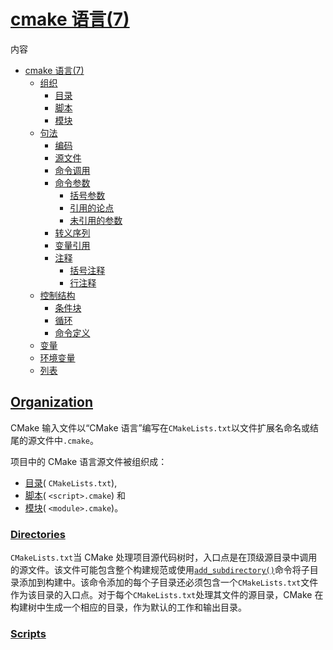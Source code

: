 # [cmake 语言(7) ](https://cmake.org/cmake/help/latest/manual/cmake-language.7.html#id9)

内容

- [cmake 语言(7)](https://cmake.org/cmake/help/latest/manual/cmake-language.7.html#cmake-language-7)
  - [组织](https://cmake.org/cmake/help/latest/manual/cmake-language.7.html#organization)
    - [目录](https://cmake.org/cmake/help/latest/manual/cmake-language.7.html#directories)
    - [脚本](https://cmake.org/cmake/help/latest/manual/cmake-language.7.html#scripts)
    - [模块](https://cmake.org/cmake/help/latest/manual/cmake-language.7.html#modules)
  - [句法](https://cmake.org/cmake/help/latest/manual/cmake-language.7.html#syntax)
    - [编码](https://cmake.org/cmake/help/latest/manual/cmake-language.7.html#encoding)
    - [源文件](https://cmake.org/cmake/help/latest/manual/cmake-language.7.html#source-files)
    - [命令调用](https://cmake.org/cmake/help/latest/manual/cmake-language.7.html#command-invocations)
    - [命令参数](https://cmake.org/cmake/help/latest/manual/cmake-language.7.html#command-arguments)
      - [括号参数](https://cmake.org/cmake/help/latest/manual/cmake-language.7.html#bracket-argument)
      - [引用的论点](https://cmake.org/cmake/help/latest/manual/cmake-language.7.html#quoted-argument)
      - [未引用的参数](https://cmake.org/cmake/help/latest/manual/cmake-language.7.html#unquoted-argument)
    - [转义序列](https://cmake.org/cmake/help/latest/manual/cmake-language.7.html#escape-sequences)
    - [变量引用](https://cmake.org/cmake/help/latest/manual/cmake-language.7.html#variable-references)
    - [注释](https://cmake.org/cmake/help/latest/manual/cmake-language.7.html#comments)
      - [括号注释](https://cmake.org/cmake/help/latest/manual/cmake-language.7.html#bracket-comment)
      - [行注释](https://cmake.org/cmake/help/latest/manual/cmake-language.7.html#line-comment)
  - [控制结构](https://cmake.org/cmake/help/latest/manual/cmake-language.7.html#control-structures)
    - [条件块](https://cmake.org/cmake/help/latest/manual/cmake-language.7.html#conditional-blocks)
    - [循环](https://cmake.org/cmake/help/latest/manual/cmake-language.7.html#loops)
    - [命令定义](https://cmake.org/cmake/help/latest/manual/cmake-language.7.html#command-definitions)
  - [变量](https://cmake.org/cmake/help/latest/manual/cmake-language.7.html#variables)
  - [环境变量](https://cmake.org/cmake/help/latest/manual/cmake-language.7.html#environment-variables)
  - [列表](https://cmake.org/cmake/help/latest/manual/cmake-language.7.html#lists)

## [Organization](https://cmake.org/cmake/help/latest/manual/cmake-language.7.html#id10)

CMake 输入文件以“CMake 语言”编写在`CMakeLists.txt`以文件扩展名命名或结尾的源文件中`.cmake`。

项目中的 CMake 语言源文件被组织成：

- [目录](https://cmake.org/cmake/help/latest/manual/cmake-language.7.html#directories)( `CMakeLists.txt`),
- [脚本](https://cmake.org/cmake/help/latest/manual/cmake-language.7.html#scripts)( `<script>.cmake`) 和
- [模块](https://cmake.org/cmake/help/latest/manual/cmake-language.7.html#modules)( `<module>.cmake`)。

### [Directories](https://cmake.org/cmake/help/latest/manual/cmake-language.7.html#id11)

`CMakeLists.txt`当 CMake 处理项目源代码树时，入口点是在顶级源目录中调用的源文件。该文件可能包含整个构建规范或使用[`add_subdirectory()`](https://cmake.org/cmake/help/latest/command/add_subdirectory.html#command:add_subdirectory)命令将子目录添加到构建中。该命令添加的每个子目录还必须包含一个`CMakeLists.txt`文件作为该目录的入口点。对于每个`CMakeLists.txt`处理其文件的源目录，CMake 在构建树中生成一个相应的目录，作为默认的工作和输出目录。

### [Scripts](https://cmake.org/cmake/help/latest/manual/cmake-language.7.html#id12)

<script>.cmake可以使用脚本模式处理单个源文件cmake(1)-P带有选项的命令行工具。脚本模式只运行给定 CMake 语言源文件中的命令，不会生成构建系统。它不允许定义构建目标或操作的 CMake 命令。

### [Modules](https://cmake.org/cmake/help/latest/manual/cmake-language.7.html#id13)

[目录](https://cmake.org/cmake/help/latest/manual/cmake-language.7.html#directories)或[脚本](https://cmake.org/cmake/help/latest/manual/cmake-language.7.html#scripts)中的 CMake 语言代码可以使用[`include()`](https://cmake.org/cmake/help/latest/command/include.html#command:include)命令在包含上下文的范围内加载`<module>.cmake` 源文件。见[`cmake-modules(7)`](https://cmake.org/cmake/help/latest/manual/cmake-modules.7.html#manual:cmake-modules(7))CMake 发行版中包含的模块文档的手册页。项目源代码树也可以提供它们自己的模块并在[`CMAKE_MODULE_PATH`](https://cmake.org/cmake/help/latest/variable/CMAKE_MODULE_PATH.html#variable:CMAKE_MODULE_PATH) 多变的。

## [Syntax](https://cmake.org/cmake/help/latest/manual/cmake-language.7.html#id14)



### [Encoding](https://cmake.org/cmake/help/latest/manual/cmake-language.7.html#id15)

CMake 语言源文件可以用 7 位 ASCII 文本编写，以便在所有支持的平台上实现最大的可移植性。换行符可以被编码为`\n`或者`\r\n`但将在`\n` 读取输入文件时转换为。

请注意，该实现是 8 位干净的，因此源文件可以在具有支持此编码的系统 API 的平台上编码为 UTF-8。此外，CMake 3.2 及以上版本支持 Windows 上以 UTF-8 编码的源文件（使用 UTF-16 调用系统 API）。此外，CMake 3.0 及更高版本允许 在源文件中使用前导 UTF-8[字节顺序标记。](http://en.wikipedia.org/wiki/Byte_order_mark)

### [源文件](https://cmake.org/cmake/help/latest/manual/cmake-language.7.html#id16)

CMake 语言源文件由零个或多个 [命令调用](https://cmake.org/cmake/help/latest/manual/cmake-language.7.html#command-invocations)组成，这些命令调用由换行符和可选的空格和[注释](https://cmake.org/cmake/help/latest/manual/cmake-language.7.html#comments)分隔：

```
文件        ::=   file_element*
文件元素::=   |command_invocation line_ending
                  (bracket_comment|space)* line_ending
行尾::=   line_comment? 空格       ::= <match '[ \t]+'>
换行     ::= <match '\n'>
newline
```

请注意，不在[Command Arguments](https://cmake.org/cmake/help/latest/manual/cmake-language.7.html#command-arguments)或[Bracket Comment](https://cmake.org/cmake/help/latest/manual/cmake-language.7.html#bracket-comment)中的任何源文件行都可以以[Line Comment](https://cmake.org/cmake/help/latest/manual/cmake-language.7.html#line-comment)结尾。



### [命令调用](https://cmake.org/cmake/help/latest/manual/cmake-language.7.html#id17)

*命令调用*是一个名称，后跟用空格分隔的括号括起来的参数：

```
command_invocation ::=   space* * '(' ')'
标识符         ::= <match '[A-Za-z_][A-Za-z0-9_]*'>
参数          ::=   ? *
identifier spaceargumentsargumentseparated_arguments分离参数 ::=   separation+ argument? |
                         separation* '(' arguments')'
分隔         ::=   space|line_ending
```

例如：

```
add_executable(hello world.c)
```

命令名称不区分大小写。参数中嵌套的不带引号的括号必须平衡。每个`(`or都作为文字[Unquoted Argument](https://cmake.org/cmake/help/latest/manual/cmake-language.7.html#unquoted-argument)`)`提供给命令调用。这可以用于调用[`if()`](https://cmake.org/cmake/help/latest/command/if.html#command:if)命令包围条件。例如：

```
if(FALSE AND (FALSE OR TRUE)) # evaluates to FALSE
```

笔记

 

3.0 之前的 CMake 版本要求命令名称标识符至少为 2 个字符。

2.8.12 之前的 CMake 版本静默接受不带[引号的](https://cmake.org/cmake/help/latest/manual/cmake-language.7.html#quoted-argument)[参数](https://cmake.org/cmake/help/latest/manual/cmake-language.7.html#unquoted-argument) 或紧跟带[引号的参数](https://cmake.org/cmake/help/latest/manual/cmake-language.7.html#quoted-argument)且不被任何空格分隔的带引号的参数。为了兼容性，CMake 2.8.12 及更高版本接受此类代码但会产生警告。

### [命令参数](https://cmake.org/cmake/help/latest/manual/cmake-language.7.html#id18)

[命令调用](https://cmake.org/cmake/help/latest/manual/cmake-language.7.html#command-invocations)中有三种类型的参数：

```
论据::=   bracket_argument| quoted_argument|unquoted_argument
```



#### [括号参数](https://cmake.org/cmake/help/latest/manual/cmake-language.7.html#id19)

[受Lua](http://www.lua.org/)长括号语法启发的括号*参数*将内容包含在相同长度的开始和结束“括号”之间：

```
括号参数::=  bracket_open bracket_content bracket_close
括号打开    ::= '[' '='* '['
括号内容::= <任何不包含a的bracket_close文本bracket_open与>

                       相同数量的“=”括号关闭   ::= ']' '='* ']'
```

写一个左括号，`[`后跟零个或多个`=`，然后是`[`。相应的右括号`]`后面是相同数量的，`=`然后是`]`。括号不嵌套。可以始终为左括号和右括号选择唯一的长度，以包含其他长度的右括号。

括号参数内容由左括号和右括号之间的所有文本组成，除了紧跟在左括号之后的一个换行符（如果有的话）将被忽略。不执行包含的内容的评估，例如[转义序列](https://cmake.org/cmake/help/latest/manual/cmake-language.7.html#escape-sequences)或[变量引用](https://cmake.org/cmake/help/latest/manual/cmake-language.7.html#variable-references)。括号参数总是作为一个参数提供给命令调用。

例如：

```
message([=[
This is the first line in a bracket argument with bracket length 1.
No \-escape sequences or ${variable} references are evaluated.
This is always one argument even though it contains a ; character.
The text does not end on a closing bracket of length 0 like ]].
It does end in a closing bracket of length 1.
]=])
```

笔记

 

3.0 之前的 CMake 版本不支持括号参数。他们将左括号解释为 [Unquoted Argument](https://cmake.org/cmake/help/latest/manual/cmake-language.7.html#unquoted-argument)的开始。



#### [引用参数](https://cmake.org/cmake/help/latest/manual/cmake-language.7.html#id20)

带引号的*参数*包含在开始和结束双引号字符之间的内容：

```
引用参数    ::= '"' quoted_element* '"'
引用元素     ::= <任何字符，除了'\'或'"'> |
                          escape_sequence|
                         quoted_continuation
引用_延续::= '\'newline
```

引用的参数内容由开始和结束引号之间的所有文本组成。[转义序列](https://cmake.org/cmake/help/latest/manual/cmake-language.7.html#escape-sequences)和[变量引用](https://cmake.org/cmake/help/latest/manual/cmake-language.7.html#variable-references)都 被评估。一个带引号的参数总是作为一个参数提供给命令调用。

例如：

```
message("This is a quoted argument containing multiple lines.
This is always one argument even though it contains a ; character.
Both \\-escape sequences and ${variable} references are evaluated.
The text does not end on an escaped double-quote like \".
It does end in an unescaped double quote.
")
```

任何以奇数个反斜杠结尾的最后`\`一行都被视为续行，并与紧随其后的换行符一起被忽略。例如：

```
message("\
This is the first line of a quoted argument. \
In fact it is the only line but since it is long \
the source code uses line continuation.\
")
```

笔记

 

3.0 之前的 CMake 版本不支持`\`. 它们在包含以奇数个`\`字符结尾的行的引用参数中报告错误。



#### [未引用的参数](https://cmake.org/cmake/help/latest/manual/cmake-language.7.html#id21)

未*引用的参数*不包含在任何引用语法中。它不能包含任何空格、, `(`, `)`, `#`,`"`或`\` 除非被反斜杠转义：

```
unquoted_argument ::=   unquoted_element+ |unquoted_legacy
unquoted_element ::= <除空格或 '()#"\' 之一以外的任何字符> |
                       escape_sequence
unquoted_legacy   ::= <见正文中的注释>
```

不带引号的参数内容由允许或转义字符的连续块中的所有文本组成。[转义序列](https://cmake.org/cmake/help/latest/manual/cmake-language.7.html#escape-sequences)和 [变量引用](https://cmake.org/cmake/help/latest/manual/cmake-language.7.html#variable-references)都被评估。结果值的划分方式与[列表](https://cmake.org/cmake/help/latest/manual/cmake-language.7.html#lists)划分为元素的方式相同。每个非空元素都作为参数提供给命令调用。因此，可以将不带引号的参数作为零个或多个参数提供给命令调用。

例如：

```
foreach(arg
    NoSpace
    Escaped\ Space
    This;Divides;Into;Five;Arguments
    Escaped\;Semicolon
    )
  message("${arg}")
endforeach()
```

笔记

 

为了支持旧版 CMake 代码，未加引号的参数还可能包含双引号字符串（`"..."`，可能包含水平空格）和 make 样式的变量引用（`$(MAKEVAR)`）。

未转义的双引号必须平衡，不能出现在未引用参数的开头，并被视为内容的一部分。例如，未引用的参数、 和均按字面意思解释。它们可以分别写为带引号的参数、 和。`-Da="b c"``-Da=$(v)``a" "b"c"d``"-Da=\"b c\""``"-Da=$(v)"``"a\" \"b\"c\"d"`

Make-style 引用被视为内容的一部分，不会进行变量扩展。它们被视为单个参数的一部分（而不是单独`$`的 、`(`、 `MAKEVAR`和`)`参数）。

上面的“unquoted_legacy”产生式代表了这样的论点。我们不建议在新代码中使用旧的不带引号的参数。而是使用带[引号的参数](https://cmake.org/cmake/help/latest/manual/cmake-language.7.html#quoted-argument)或[括号参数](https://cmake.org/cmake/help/latest/manual/cmake-language.7.html#bracket-argument)来表示内容。



### [转义序列](https://cmake.org/cmake/help/latest/manual/cmake-language.7.html#id22)

*转义序列*是 a`\`后跟一个字符：

```
转义序列::=   escape_identity| escape_encoded|escape_semicolon
escape_identity ::= '\' <匹配'[^A-Za-z0-9;]'>
转义编码  ::= '\t' | '\r' | '\n'
转义分号::= '\;'
```

A`\`后跟非字母数字字符只是对文字字符进行编码，而不将其解释为语法。A `\t`、`\r`或`\n` 分别编码制表符、回车符或换行符。[任何变量引用](https://cmake.org/cmake/help/latest/manual/cmake-language.7.html#variable-references)`\;` 之外的A都会对 自身进行编码，但可以在未 引用的[参数](https://cmake.org/cmake/help/latest/manual/cmake-language.7.html#unquoted-argument)中使用来对 内部[变量引用](https://cmake.org/cmake/help/latest/manual/cmake-language.7.html#variable-references)对文字字符进行编码 。（另见政策`;``\;``;`[`CMP0053`](https://cmake.org/cmake/help/latest/policy/CMP0053.html#policy:CMP0053)出于历史考虑的文档。）



### [变量引用](https://cmake.org/cmake/help/latest/manual/cmake-language.7.html#id23)

*变量引用*具有以下形式，并在[Quoted Argument](https://cmake.org/cmake/help/latest/manual/cmake-language.7.html#quoted-argument)或[Unquoted Argument](https://cmake.org/cmake/help/latest/manual/cmake-language.7.html#unquoted-argument)`${<variable>}`内进行评估。变量引用被指定变量或缓存条目的值替换，或者如果两者都未设置，则由空字符串替换。变量引用可以嵌套并从内向外求值，例如.`${outer_${inner_variable}_variable}`

文字变量引用可能由字母数字字符、characters`/_.+-`和[Escape Sequences](https://cmake.org/cmake/help/latest/manual/cmake-language.7.html#escape-sequences)组成。嵌套引用可用于评估任何名称的变量。另见政策 [`CMP0053`](https://cmake.org/cmake/help/latest/policy/CMP0053.html#policy:CMP0053)`$`出于历史考虑以及技术上允许但不鼓励这样做的原因的文档。

[变量](https://cmake.org/cmake/help/latest/manual/cmake-language.7.html#variables)部分记录了变量名称的范围以及如何设置它们的值。

*环境变量引用*的形式为`$ENV{<variable>}`. 有关详细信息，请参阅[环境变量](https://cmake.org/cmake/help/latest/manual/cmake-language.7.html#environment-variables)部分。

*缓存变量引用*的形式`$CACHE{<variable>}`为 ，并被指定缓存条目的值替换，而不检查同名的普通变量。如果缓存条目不存在，则将其替换为空字符串。看[`CACHE`](https://cmake.org/cmake/help/latest/variable/CACHE.html#variable:CACHE)了解更多信息。

这[`if()`](https://cmake.org/cmake/help/latest/command/if.html#command:if)command 有一个特殊的条件语法，它允许以简写形式`<variable>` 而不是`${<variable>}`. 但是，环境变量总是需要被引用为`$ENV{<variable>}`.

### [Comments](https://cmake.org/cmake/help/latest/manual/cmake-language.7.html#id24)

注释以`#`不在 [括号参数](https://cmake.org/cmake/help/latest/manual/cmake-language.7.html#bracket-argument)、[引用参数中或作为未引用](https://cmake.org/cmake/help/latest/manual/cmake-language.7.html#quoted-argument)[参数](https://cmake.org/cmake/help/latest/manual/cmake-language.7.html#unquoted-argument)`\` 的一部分转义的字符开头。有两种类型的注释：[括号注释](https://cmake.org/cmake/help/latest/manual/cmake-language.7.html#bracket-comment)和[行注释](https://cmake.org/cmake/help/latest/manual/cmake-language.7.html#line-comment)。



#### [括号注释](https://cmake.org/cmake/help/latest/manual/cmake-language.7.html#id25)

`#`紧随其后的 a[`bracket_open`](https://cmake.org/cmake/help/latest/manual/cmake-language.7.html#grammar-token-bracket_open)形成一个 括号*注释*，由整个括号外壳组成：

```
括号评论::= '#'bracket_argument
```

例如：

```
#[[This is a bracket comment.
It runs until the close bracket.]]
message("First Argument\n" #[[Bracket Comment]] "Second Argument")
```

笔记

 

3.0 之前的 CMake 版本不支持括号注释。他们将开头解释`#`为[Line Comment](https://cmake.org/cmake/help/latest/manual/cmake-language.7.html#line-comment)的开始。



#### [行注释](https://cmake.org/cmake/help/latest/manual/cmake-language.7.html#id26)

A`#`后不紧跟 a[`bracket_open`](https://cmake.org/cmake/help/latest/manual/cmake-language.7.html#grammar-token-bracket_open)形成一个 *行注释*，一直运行到行尾：

```
line_comment ::= '#' <任何不以 a 开头bracket_open
                       且不包含 a 的文本newline>
```

例如：

```
# This is a line comment.
message("First Argument\n" # This is a line comment :)
        "Second Argument") # This is a line comment.
```

## [控制结构](https://cmake.org/cmake/help/latest/manual/cmake-language.7.html#id27)

### [条件块](https://cmake.org/cmake/help/latest/manual/cmake-language.7.html#id28)

这[`if()`](https://cmake.org/cmake/help/latest/command/if.html#command:if)/[`elseif()`](https://cmake.org/cmake/help/latest/command/elseif.html#command:elseif)/[`else()`](https://cmake.org/cmake/help/latest/command/else.html#command:else)/[`endif()`](https://cmake.org/cmake/help/latest/command/endif.html#command:endif) 命令分隔要有条件地执行的代码块。

### [Loops](https://cmake.org/cmake/help/latest/manual/cmake-language.7.html#id29)

这[`foreach()`](https://cmake.org/cmake/help/latest/command/foreach.html#command:foreach)/[`endforeach()`](https://cmake.org/cmake/help/latest/command/endforeach.html#command:endforeach)和 [`while()`](https://cmake.org/cmake/help/latest/command/while.html#command:while)/[`endwhile()`](https://cmake.org/cmake/help/latest/command/endwhile.html#command:endwhile)命令分隔要在循环中执行的代码块。在这样的块内 [`break()`](https://cmake.org/cmake/help/latest/command/break.html#command:break)命令可用于提前终止循环，而[`continue()`](https://cmake.org/cmake/help/latest/command/continue.html#command:continue)命令可用于立即开始下一次迭代。

### [命令定义](https://cmake.org/cmake/help/latest/manual/cmake-language.7.html#id30)

这[`macro()`](https://cmake.org/cmake/help/latest/command/macro.html#command:macro)/[`endmacro()`](https://cmake.org/cmake/help/latest/command/endmacro.html#command:endmacro)， 和 [`function()`](https://cmake.org/cmake/help/latest/command/function.html#command:function)/[`endfunction()`](https://cmake.org/cmake/help/latest/command/endfunction.html#command:endfunction)命令分隔要记录的代码块，以供以后作为命令调用。



## [Variables](https://cmake.org/cmake/help/latest/manual/cmake-language.7.html#id31)

变量是 CMake 语言中的基本存储单元。它们的值始终是字符串类型，尽管某些命令可能会将字符串解释为其他类型的值。这[`set()`](https://cmake.org/cmake/help/latest/command/set.html#command:set)和[`unset()`](https://cmake.org/cmake/help/latest/command/unset.html#command:unset)命令显式设置或取消设置变量，但其他命令也具有修改变量的语义。变量名称区分大小写，几乎可以包含任何文本，但我们建议坚持使用仅由字母数字字符加`_`和组成的名称`-`。

变量具有动态范围。每个变量 "set" 或 "unset" 在当前范围内创建一个绑定：

- 功能范围

  [由](https://cmake.org/cmake/help/latest/manual/cmake-language.7.html#command-definitions)_[`function()`](https://cmake.org/cmake/help/latest/command/function.html#command:function)command 创建命令，当被调用时，在新的变量绑定范围内处理记录的命令。变量“set”或“unset”绑定在此范围内，对当前函数和其中的任何嵌套调用可见，但在函数返回后不可见。

- 目录范围

  源树中的每个[目录](https://cmake.org/cmake/help/latest/manual/cmake-language.7.html#directories)都有自己的变量绑定。在处理`CMakeLists.txt`目录的文件之前，CMake 会复制当前在父目录中定义的所有变量绑定（如果有），以初始化新的目录范围。CMake [Scripts](https://cmake.org/cmake/help/latest/manual/cmake-language.7.html#scripts)在使用 处理时，将变量绑定在一个“目录”范围内。`cmake -P`不在函数调用内的变量“set”或“unset”绑定到当前目录范围。

- 持久缓存

  CMake 存储一组单独的“缓存”变量或“缓存条目”，其值在项目构建树中的多次运行中保持不变。`CACHE`缓存条目有一个独立的绑定 范围，仅由显式请求修改，例如通过[`set()`](https://cmake.org/cmake/help/latest/command/set.html#command:set)和[`unset()`](https://cmake.org/cmake/help/latest/command/unset.html#command:unset)命令。

在评估[变量引用](https://cmake.org/cmake/help/latest/manual/cmake-language.7.html#variable-references)时，CMake 首先在函数调用堆栈（如果有）中搜索绑定，然后返回到当前目录范围内的绑定（如果有）。如果找到“set”绑定，则使用其值。如果找到“未设置”绑定，或者没有找到绑定，CMake 然后搜索缓存条目。如果找到缓存条目，则使用其值。否则，变量引用的计算结果为空字符串。该`$CACHE{VAR}`语法可用于进行直接缓存条目查找。

这[`cmake-variables(7)`](https://cmake.org/cmake/help/latest/manual/cmake-variables.7.html#manual:cmake-variables(7))手册记录了 CMake 提供的许多变量，或者在项目代码设置时对 CMake 有意义。

笔记

 

CMake 保留以下标识符：

- `CMAKE_`以（大写、小写或混合大小写）开头，或
- `_CMAKE_`以（大写、小写或混合大小写）开头，或
- `_`以任何名称开头[`CMake Command`](https://cmake.org/cmake/help/latest/manual/cmake-commands.7.html#manual:cmake-commands(7)).



## [环境变量](https://cmake.org/cmake/help/latest/manual/cmake-language.7.html#id32)

环境变量和普通[变量](https://cmake.org/cmake/help/latest/manual/cmake-language.7.html#variables)一样，有以下区别：

- 范围

  环境变量在 CMake 过程中具有全局范围。它们永远不会被缓存。

- 参考

  [变量引用](https://cmake.org/cmake/help/latest/manual/cmake-language.7.html#variable-references)具有形式`$ENV{<variable>}`，使用 [`ENV`](https://cmake.org/cmake/help/latest/variable/ENV.html#variable:ENV)操作员。

- 初始化

  CMake 环境变量的初始值是调用进程的初始值。可以使用[`set()`](https://cmake.org/cmake/help/latest/command/set.html#command:set)和[`unset()`](https://cmake.org/cmake/help/latest/command/unset.html#command:unset) 命令。这些命令只影响正在运行的 CMake 进程，而不影响整个系统环境。更改的值不会写回调用进程，后续构建或测试进程也看不到它们。请参阅[cmake -E env](https://cmake.org/cmake/help/latest/manual/cmake.1.html#run-a-command-line-tool)命令行工具以在修改后的环境中运行命令。

- 检查

  请参阅[cmake -E environment](https://cmake.org/cmake/help/latest/manual/cmake.1.html#run-a-command-line-tool)命令行工具以显示所有当前环境变量。

这[`cmake-env-variables(7)`](https://cmake.org/cmake/help/latest/manual/cmake-env-variables.7.html#manual:cmake-env-variables(7))手册记录对 CMake 具有特殊意义的环境变量。



## [Lists](https://cmake.org/cmake/help/latest/manual/cmake-language.7.html#id33)

尽管 CMake 中的所有值都存储为字符串，但在某些上下文中，例如在评估[Unquoted Argument](https://cmake.org/cmake/help/latest/manual/cmake-language.7.html#unquoted-argument)期间，字符串可能会被视为列表。`;`在这种情况下，字符串通过拆分不跟在不等数量的`[`and`]`字符之后且不紧跟在 a 之前的字符来划分为列表元素`\`。该序列`\;`不除值，而是`;`在结果元素中被替换。

通过连接由 . 分隔的元素，将元素列表表示为字符串`;`。例如，[`set()`](https://cmake.org/cmake/help/latest/command/set.html#command:set) 命令将多个值作为列表存储到目标变量中：

```
set(srcs a.c b.c c.c) # sets "srcs" to "a.c;b.c;c.c"
```

列表适用于简单的用例，例如源文件列表，不应用于复杂的数据处理任务。大多数构造列表的命令不会转义`;`列表元素中的字符，从而使嵌套列表变平：

```
set(x a "b;c") # sets "x" to "a;b;c", not "a;b\;c"
```

通常，列表不支持包含`;`字符的元素。为避免出现问题，请考虑以下建议：

- 许多 CMake 命令、变量和属性的接口接受分号分隔的列表。避免将带有包含分号的元素的列表传递给这些接口，除非它们记录了直接支持或某种方式来转义或编码分号。

- 构造列表时，请用其他未使用的占位符替换`;`in 元素 when。然后在处理列表元素时替换`;`占位符。例如，以下代码用于`|`代替`;`字符：

  ```
  set(mylist a "b|c")
  foreach(entry IN LISTS mylist)
    string(REPLACE "|" ";" entry "${entry}")
    # use "${entry}" normally
  endforeach()
  ```

  这[`ExternalProject`](https://cmake.org/cmake/help/latest/module/ExternalProject.html#module:ExternalProject)模块的`LIST_SEPARATOR`选项是使用这种方法构建的接口的一个示例。

- 在列表中[`generator expressions`](https://cmake.org/cmake/help/latest/manual/cmake-generator-expressions.7.html#manual:cmake-generator-expressions(7))， 使用[`$`](https://cmake.org/cmake/help/latest/manual/cmake-generator-expressions.7.html#genex:SEMICOLON)生成器表达式。

- 在命令调用中，尽可能使用[带引号的参数语法。](https://cmake.org/cmake/help/latest/manual/cmake-language.7.html#quoted-argument)被调用的命令将接收保留分号的参数内容。未[引用的参数](https://cmake.org/cmake/help/latest/manual/cmake-language.7.html#unquoted-argument)将用分号分隔。

- 在[`function()`](https://cmake.org/cmake/help/latest/command/function.html#command:function)实现，避免`ARGV`和`ARGN`，它们不区分值中的分号与那些分隔值。相反，更喜欢使用命名位置参数和`ARGC`and `ARGV#`变量。使用时[`cmake_parse_arguments()`](https://cmake.org/cmake/help/latest/command/cmake_parse_arguments.html#command:cmake_parse_arguments)解析参数，更喜欢它的`PARSE_ARGV`签名，它使用`ARGV#`变量。

  请注意，此方法不适用于[`macro()`](https://cmake.org/cmake/help/latest/command/macro.html#command:macro)实现，因为它们使用占位符引用参数，而不是实际变量。